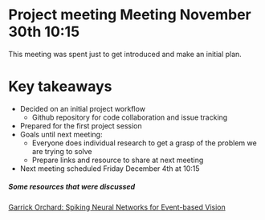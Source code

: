 # Project meeting Meeting November 30th 10:15

This meeting was spent just to get introduced and make an initial plan.

# Key takeaways
- Decided on an initial project workflow
    * Github repository for code collaboration and issue tracking
- Prepared for the first project session
- Goals until next meeting:
    * Everyone does individual research to get a grasp of the problem we are trying to solve
    * Prepare links and resource to share at next meeting
- Next meeting scheduled Friday December 4th at 10:15



##### Some resources that were discussed
[Garrick Orchard: Spiking Neural Networks for Event-based Vision](https://www.youtube.com/watch?v=wCs2lv3g4A4)
